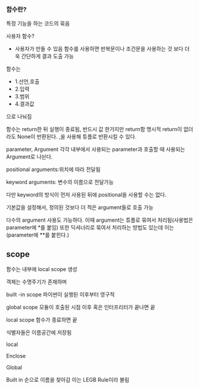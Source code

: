 ### 함수란?

특정 기능을 하는 코드의 묶음

사용자 함수?
- 사용자가 만들 수 있음
함수를 사용하면 반복문이나 조건문을 사용하는 것 보다 더욱 간단하게 결과 도출 가능

함수는 
- 1.선언,호출
- 2.입력
- 3.범위
- 4.결과값

으로 나눠짐

함수는 return한 뒤 실행이 종료됨, 반드시 값 한가지만 return함 명시적 return이 없더라도 None이 반환된다.
,을 사용해 튜플로 반환시킬 수 있다.

parameter, Argument
각각 내부에서 사용되는 parameter과 호출할 때 사용되는 Argument로 나뉜다.

positional arguments:위치에 따라 전달됨

keyword arguments: 변수의 이름으로 전달가능

다만 keyword의 방식이 먼저 사용된 뒤에 positional을 사용할 수는 없다.

기본값을 설정해서, 정의된 것보다 더 적은 argument들로 호출 가능

다수의 argument 사용도 가능하다. 이때 argument는 튜플로 묶여서 처리됨(사용법은 parameter에 *를 붙임) 또한 딕셔너리로 묶여서 처리하는 방법도 있는데 이는 (parameter에 **를 붙힌다.)

## scope
함수는 내부에 local scope 생성

객체는 수명주기가 존재하며

built -in scope
파이썬이 실행된 이후부터 영구적

global scope
모듈이 호출된 시점 이후 혹은 인터프리터가 끝나면 끝

local scope
함수가 종료하면 끝

식별자들은 이름공간에 저장됨

local

Enclose

Global

Built in
순으로 이름을 찾아감
이는 LEGB Rule이라 불림

